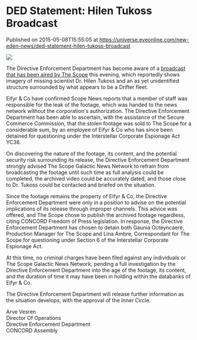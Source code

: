 # DED Statement: Hilen Tukoss Broadcast
Published on 2015-05-08T15:55:05 at https://universe.eveonline.com/new-eden-news/ded-statement-hilen-tukoss-broadcast

[![](http://web.ccpgamescdn.com/newssystem/media/67204/1/thumb550.jpg)](http://web.ccpgamescdn.com/newssystem/media/67204/1/thumb.png)

The Directive Enforcement Department has become aware of a [broadcast that has been aired by The Scope](https://www.youtube.com/watch?v=i12yk3fZVHw) this evening, which reportedly shows imagery of missing scientist Dr. Hilen Tukoss and an as yet unidentified structure surrounded by what appears to be a Drifter fleet.

Eifyr & Co have confirmed Scope News reports that a member of staff was responsible for the leak of the footage, which was handed to the news network without the corporation's authorization. The Directive Enforcement Department has been able to ascertain, with the assistance of the Secure Commerce Commission, that the stolen footage was sold to The Scope for a considerable sum, by an employee of Eifyr & Co who has since been detained for questioning under the Interstellar Corporate Espionage Act YC36.

On discovering the nature of the footage, its content, and the potential security risk surrounding its release, the Directive Enforcement Department strongly advised The Scope Galactic News Network to refrain from broadcasting the footage until such time as full analysis could be completed, the archived video could be accurately dated, and those close to Dr. Tukoss could be contacted and briefed on the situation.

Since the footage remains the property of Eifyr & Co, the Directive Enforcement Department were only in a position to advise on the potential implications of its release through improper channels. This advice was offered, and The Scope chose to publish the archived footage regardless, citing CONCORD Freedom of Press legislation. In response, the Directive Enforcement Department has chosen to detain both Gaunia Octeyncaere, Production Manager for The Scope and Lina Ambre, Correspondant for The Scope for questioning under Section 6 of the Interstellar Corporate Espionage Act.

At this time, no criminal charges have been filed against any individuals or The Scope Galactic News Network, pending a full investigation by the Directive Enforcement Department into the age of the footage, its content, and the duration of time it may have been in holding within the databanks of Eifyr & Co.

The Directive Enforcement Department will release further information as the situation develops, with the approval of the Inner Circle.

Arve Vesren  
Director Of Operations  
Directive Enforcement Department  
CONCORD Assembly
